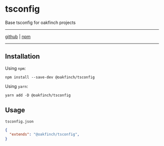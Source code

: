 # tsconfig
Base tsconfig for oakfinch projects

------

[github](https://github.com/oakfinch/tsconfig) | [npm](https://www.npmjs.com/package/@oakfinch/tsconfig)

------

## Installation

Using `npm`:

```
npm install --save-dev @oakfinch/tsconfig
```

Using `yarn`:

```
yarn add -D @oakfinch/tsconfig
```

## Usage

`tsconfig.json`
```json
{
  "extends": "@oakfinch/tsconfig",
}
```
